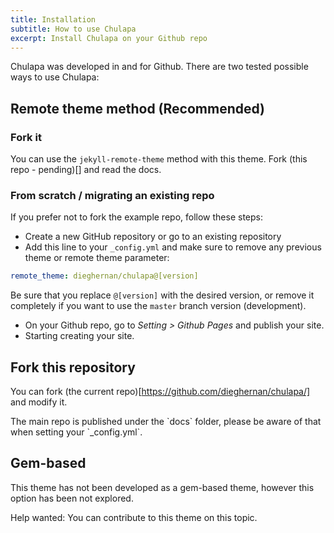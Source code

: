 ```yaml
---
title: Installation
subtitle: How to use Chulapa
excerpt: Install Chulapa on your Github repo
---
```


<span class="chulapa">Chulapa</span> was developed in and for Github. There are two tested possible ways to use <span class="chulapa">Chulapa</span>:

## Remote theme method (Recommended)

### Fork it
You can use the `jekyll-remote-theme` method with this theme. Fork (this repo - pending)[] and read the docs.

### From scratch / migrating an existing repo
If you prefer not to fork the example repo, follow these steps:

  - Create a new GitHub repository or go to an existing repository
  - Add  this line to your `_config.yml` and make sure to remove any previous theme or remote theme parameter:
  
```yaml
remote_theme: dieghernan/chulapa@[version]
```
    
Be sure that you replace `@[version]` with the desired version, or remove it completely if you want to use the `master` branch version (development).

  - On your Github repo, go to *Setting > Github Pages* and publish your site.
  - Starting creating your site.
  
## Fork this repository

You can fork (the current repo)[https://github.com/dieghernan/chulapa/] and modify it. 

<div class="bg-warning p-3 rounded">
<i class="fas fa-exclamation-triangle"></i> The main repo is published under the `docs` folder, please be aware of that when setting your `_config.yml`.
</div>


## Gem-based

This theme has not been developed as a gem-based theme, however this option has been not explored.

<div class="bg-info p-3 rounded">
<span class="font-weight-bold">Help wanted:</span> You can contribute to this theme on this topic.
</div>
